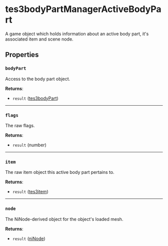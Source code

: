 # tes3bodyPartManagerActiveBodyPart
<div class="search_terms" style="display: none">tes3bodypartmanageractivebodypart, bodypartmanageractivebodypart</div>

<!---
	This file is autogenerated. Do not edit this file manually. Your changes will be ignored.
	More information: https://github.com/MWSE/MWSE/tree/master/docs
-->

A game object which holds information about an active body part, it's associated item and scene node.

## Properties

### `bodyPart`
<div class="search_terms" style="display: none">bodypart</div>

Access to the body part object.

**Returns**:

* `result` ([tes3bodyPart](../../types/tes3bodyPart))

***

### `flags`
<div class="search_terms" style="display: none">flags</div>

The raw flags.

**Returns**:

* `result` (number)

***

### `item`
<div class="search_terms" style="display: none">item</div>

The raw item object this active body part pertains to.

**Returns**:

* `result` ([tes3item](../../types/tes3item))

***

### `node`
<div class="search_terms" style="display: none">node</div>

The NiNode-derived object for the object's loaded mesh.

**Returns**:

* `result` ([niNode](../../types/niNode))

